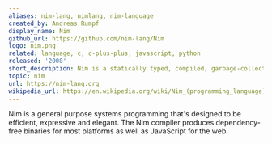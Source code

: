 ```yaml
---
aliases: nim-lang, nimlang, nim-language
created_by: Andreas Rumpf
display_name: Nim
github_url: https://github.com/nim-lang/Nim
logo: nim.png
related: language, c, c-plus-plus, javascript, python
released: '2008'
short_description: Nim is a statically typed, compiled, garbage-collected systems programming language with a design that focuses on efficiency, expressiveness, and elegance.
topic: nim
url: https://nim-lang.org
wikipedia_url: https://en.wikipedia.org/wiki/Nim_(programming_language)
---
```

Nim is a general purpose systems programming that's designed to be efficient, expressive and elegant. The Nim compiler produces dependency-free binaries for most platforms as well as JavaScript for the web.